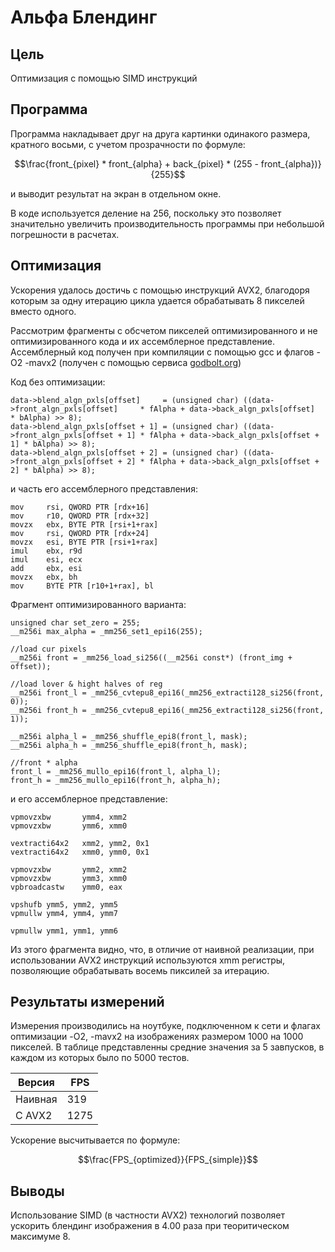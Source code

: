 # Альфа Блендинг

## Цель

Оптимизация с помощью SIMD инструкций

## Программа

Программа накладывает друг на друга картинки одинакого размера, кратного восьми, с учетом прозрачности по формуле: 

$$\frac{front_{pixel} * front_{alpha} + back_{pixel} * (255 - front_{alpha})}{255}$$

и выводит результат на экран в отдельном окне.

В коде используется деление на 256, поскольку это позволяет значительно увеличить производительность программы при небольшой погрешности в расчетах.

## Оптимизация

Ускорения удалось достичь с помощью инструкций AVX2, благодоря которым за одну итерацию цикла удается обрабатывать 8 пикселей вместо одного.

Рассмотрим фрагменты с обсчетом пикселей оптимизированного и не оптимизированного кода и их ассемблерное представление. Ассемблерный код получен при компиляции с помощью gcc и флагов -O2 -mavx2 (получен с помощью сервиса [godbolt.org](https://godbolt.org/))

Код без оптимизации:
```
data->blend_algn_pxls[offset]     = (unsigned char) ((data->front_algn_pxls[offset]     * fAlpha + data->back_algn_pxls[offset]     * bAlpha) >> 8);
data->blend_algn_pxls[offset + 1] = (unsigned char) ((data->front_algn_pxls[offset + 1] * fAlpha + data->back_algn_pxls[offset + 1] * bAlpha) >> 8);
data->blend_algn_pxls[offset + 2] = (unsigned char) ((data->front_algn_pxls[offset + 2] * fAlpha + data->back_algn_pxls[offset + 2] * bAlpha) >> 8);
```

и часть его ассемблерного представления:
```
mov     rsi, QWORD PTR [rdx+16]
mov     r10, QWORD PTR [rdx+32]
movzx   ebx, BYTE PTR [rsi+1+rax]
mov     rsi, QWORD PTR [rdx+24]
movzx   esi, BYTE PTR [rsi+1+rax]
imul    ebx, r9d
imul    esi, ecx
add     ebx, esi
movzx   ebx, bh
mov     BYTE PTR [r10+1+rax], bl
```

Фрагмент оптимизированного варианта:
```
unsigned char set_zero = 255;
__m256i max_alpha = _mm256_set1_epi16(255);

//load cur pixels
__m256i front = _mm256_load_si256((__m256i const*) (front_img + offset));

//load lover & hight halves of reg 
__m256i front_l = _mm256_cvtepu8_epi16(_mm256_extracti128_si256(front, 0));
__m256i front_h = _mm256_cvtepu8_epi16(_mm256_extracti128_si256(front, 1));

__m256i alpha_l = _mm256_shuffle_epi8(front_l, mask);
__m256i alpha_h = _mm256_shuffle_epi8(front_h, mask);

//front * alpha
front_l = _mm256_mullo_epi16(front_l, alpha_l);
front_h = _mm256_mullo_epi16(front_h, alpha_h);
```

и его ассемблерное представление:
```
vpmovzxbw       ymm4, xmm2
vpmovzxbw       ymm6, xmm0

vextracti64x2   xmm2, ymm2, 0x1
vextracti64x2   xmm0, ymm0, 0x1

vpmovzxbw       ymm2, xmm2
vpmovzxbw       ymm3, xmm0
vpbroadcastw    ymm0, eax

vpshufb ymm5, ymm2, ymm5
vpmullw ymm4, ymm4, ymm7

vpmullw ymm1, ymm1, ymm6
```

Из этого фрагмента видно, что, в отличие от наивной реализации, при использовании AVX2 инструкций используются xmm регистры, позволяющие обрабатывать восемь пиксилей за итерацию.

## Результаты измерений

Измерения производились на ноутбуке, подключенном к сети и флагах оптимизации -O2, -mavx2 на изображениях размером 1000 на 1000 пикселей. В таблице представленны средние значения за 5 завпусков, в каждом из которых было по 5000 тестов.

Версия  | FPS
--------|----
Наивная | 319
С AVX2  | 1275

Ускорение высчитывается по формуле:

$$\frac{FPS_{optimized}}{FPS_{simple}}$$

## Выводы

Использование SIMD (в частности AVX2) технологий позволяет ускорить блендинг изображения в 4.00 раза при теоритическом максимуме 8.
